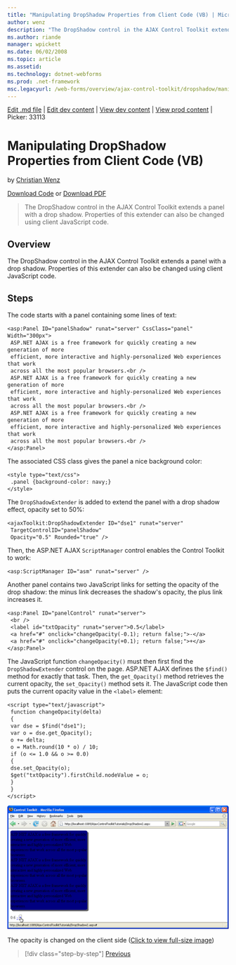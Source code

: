 ```yaml
---
title: "Manipulating DropShadow Properties from Client Code (VB) | Microsoft Docs"
author: wenz
description: "The DropShadow control in the AJAX Control Toolkit extends a panel with a drop shadow. Properties of this extender can also be changed using client JavaScrip..."
ms.author: riande
manager: wpickett
ms.date: 06/02/2008
ms.topic: article
ms.assetid: 
ms.technology: dotnet-webforms
ms.prod: .net-framework
msc.legacyurl: /web-forms/overview/ajax-control-toolkit/dropshadow/manipulating-dropshadow-properties-from-client-code-vb
---
```

[Edit .md file](C:\Projects\msc\dev\Msc.Www\Web.ASP\App_Data\github\web-forms\overview\ajax-control-toolkit\dropshadow\manipulating-dropshadow-properties-from-client-code-vb.md) | [Edit dev content](http://www.aspdev.net/umbraco#/content/content/edit/24813) | [View dev content](http://docs.aspdev.net/tutorials/web-forms/overview/ajax-control-toolkit/dropshadow/manipulating-dropshadow-properties-from-client-code-vb.html) | [View prod content](http://www.asp.net/web-forms/overview/ajax-control-toolkit/dropshadow/manipulating-dropshadow-properties-from-client-code-vb) | Picker: 33113

Manipulating DropShadow Properties from Client Code (VB)
====================
by [Christian Wenz](https://github.com/wenz)

[Download Code](http://download.microsoft.com/download/5/1/6/51652a81-500b-4f6b-88d3-617103e7941e/DropShadow2.vb.zip) or [Download PDF](http://download.microsoft.com/download/b/6/a/b6ae89ee-df69-4c87-9bfb-ad1eb2b23373/dropshadow2VB.pdf)

> The DropShadow control in the AJAX Control Toolkit extends a panel with a drop shadow. Properties of this extender can also be changed using client JavaScript code.


## Overview

The DropShadow control in the AJAX Control Toolkit extends a panel with a drop shadow. Properties of this extender can also be changed using client JavaScript code.

## Steps

The code starts with a panel containing some lines of text:

    <asp:Panel ID="panelShadow" runat="server" CssClass="panel" Width="300px">
     ASP.NET AJAX is a free framework for quickly creating a new generation of more 
     efficient, more interactive and highly-personalized Web experiences that work 
     across all the most popular browsers.<br />
     ASP.NET AJAX is a free framework for quickly creating a new generation of more 
     efficient, more interactive and highly-personalized Web experiences that work 
     across all the most popular browsers.<br />
     ASP.NET AJAX is a free framework for quickly creating a new generation of more 
     efficient, more interactive and highly-personalized Web experiences that work 
     across all the most popular browsers.<br />
    </asp:Panel>

The associated CSS class gives the panel a nice background color:

    <style type="text/css">
     .panel {background-color: navy;}
    </style>

The `DropShadowExtender` is added to extend the panel with a drop shadow effect, opacity set to 50%:

    <ajaxToolkit:DropShadowExtender ID="dse1" runat="server"
     TargetControlID="panelShadow"
     Opacity="0.5" Rounded="true" />

Then, the ASP.NET AJAX `ScriptManager` control enables the Control Toolkit to work:

    <asp:ScriptManager ID="asm" runat="server" />

Another panel contains two JavaScript links for setting the opacity of the drop shadow: the minus link decreases the shadow's opacity, the plus link increases it.

    <asp:Panel ID="panelControl" runat="server">
     <br />
     <label id="txtOpacity" runat="server">0.5</label>
     <a href="#" onclick="changeOpacity(-0.1); return false;">-</a>
     <a href="#" onclick="changeOpacity(+0.1); return false;">+</a>
    </asp:Panel>

The JavaScript function `changeOpacity()` must then first find the `DropShadowExtender` control on the page. ASP.NET AJAX defines the `$find()` method for exactly that task. Then, the `get_Opacity()` method retrieves the current opacity, the `set_Opacity()` method sets it. The JavaScript code then puts the current opacity value in the `<label>` element:

    <script type="text/javascript">
     function changeOpacity(delta) 
     {
     var dse = $find("dse1");
     var o = dse.get_Opacity();
     o += delta;
     o = Math.round(10 * o) / 10;
     if (o <= 1.0 && o >= 0.0) 
     {
     dse.set_Opacity(o);
     $get("txtOpacity").firstChild.nodeValue = o;
     }
     }
    </script>


[![The opacity is changed on the client side](manipulating-dropshadow-properties-from-client-code-vb/_static/image2.png)](manipulating-dropshadow-properties-from-client-code-vb/_static/image1.png)

The opacity is changed on the client side ([Click to view full-size image](manipulating-dropshadow-properties-from-client-code-vb/_static/image3.png))

>[!div class="step-by-step"] [Previous](adjusting-the-z-index-of-a-dropshadow-vb.md)